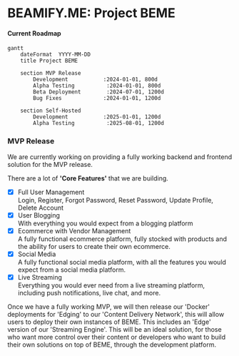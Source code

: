 # BEAMIFY.ME: Project BEME

#### Current Roadmap
```mermaid
gantt
    dateFormat  YYYY-MM-DD
    title Project BEME

    section MVP Release
        Development           :2024-01-01, 800d
        Alpha Testing          :2024-01-01, 800d
        Beta Deployment        :2024-07-01, 1200d
        Bug Fixes             :2024-01-01, 1200d
        
    section Self-Hosted
        Development           :2025-01-01, 1200d
        Alpha Testing          :2025-08-01, 1200d
```

### MVP Release
We are currently working on providing a fully working backend and frontend solution for the MVP release.

There are a lot of **'Core Features'** that we are building.

- [x] Full User Management  
Login, Register, Forgot Password, Reset Password, Update Profile, Delete Account
- [x] User Blogging  
With everything you would expect from a blogging platform
- [x] Ecommerce with Vendor Management  
A fully functional ecommerce platform, fully stocked with products and the ability for users to create their own ecommerce.
- [x] Social Media  
A fully functional social media platform, with all the features you would expect from a social media platform.
- [x] Live Streaming  
Everything you would ever need from a live streaming platform, including push notifications, live chat, and more.

Once we have a fully working MVP, we will then release our 'Docker' deployments for 'Edging' to our 'Content Delivery Network', this will allow users to deploy their own instances of BEME.
This includes an 'Edge' version of our 'Streaming Engine'. This will be an ideal solution, for those who want more control over their content or developers who want to build their own 
solutions on top of BEME, through the development platform.
